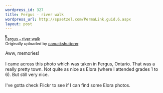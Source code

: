 ```yaml
--- 
wordpress_id: 327
title: Fergus - river walk
wordpress_url: http://spaetzel.com/PermaLink,guid,6.aspx
layout: post
---
```

<a href="http://www.flickr.com/photos/92938113@N00/3885930/" title="photo sharing"><img src="http://photos2.flickr.com/3885930_989d6b623b_m.jpg" alt="" style="border: solid 2px #000000;" /></a>
        <br />
        <span style="font-size: 0.9em; margin-top: 0px;"><a href="http://www.flickr.com/photos/92938113@N00/3885930/">Fergus
        - river walk</a>
        <br />
        Originally uploaded by <a href="http://www.flickr.com/people/92938113@N00/">canuckshutterer</a>. </span>
        <br clear="all" />
        <p style="">
        Aww, memories!<br />
        <br />
        I came across this photo which was taken in Fergus, Ontario. That was a really pretty
        town. Not quite as nice as Elora (where I attended grades 1 to 6). But still very
        nice.<br />
        <br />
        I've gotta check Flickr to see if I can find some Elora photos.
        </p>
        <img width="0" height="0" src="http://spaetzel.com/aggbug.ashx?id=6" />
